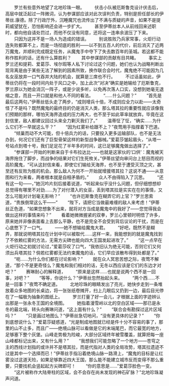 　　罗兰有些意外地望了北地珍珠一眼。
　　伏击小队被厄斯鲁克设计伏击后，高层中就泛起过一阵微词，认为参谋部应该对此次误判负责，特别是担任部长的伊蒂丝.康德。除了行政厅外，沉睡魔咒也流传出了不满与质疑的声音，如果不是提莉威望犹在，恐怕影响还会进一步扩大。
　　甚至伊蒂丝本人从前线回来述职时，都向他自请处罚过，而他不仅没有同意，还将这一连串余波压了下来。
　　只因为这并不是一场人为造成的错误。
　　别说胜败乃兵家常事，火炬行动连失败都算不上，而是一场彻底的胜利——以不到五百人的代价，前后消灭了近两万魔鬼，并顺利完成既定任务，从魔鬼手中夺下了失去数百年的圣城。若这都不能称作胜利的话，还有什么算胜利？
　　其中参谋部的贡献有目共睹。
　　事实上罗兰还和提莉、爱葛莎、埃尔瑕等人私下讨论过这个问题，她们也认为战略判断出现背离是由于某些无法了解到的因素所致，换作联合会时代，魔鬼绝不可能因为几名女巫放弃一口气吞并大陆的机会，就算是三席也不行。
　　不过话虽如此，伊蒂丝仍将在一段时间内处于风口之中，加上此次“对决”确实是她输给了厄斯鲁克，罗兰原以为她会消沉一阵子，或是少说多听，以免再次落人口实，没想到她毫无退缩之意，而且一开口就是和他人不同的看法。
　　“……什么问题？”
　　“首先是最后这两句，”伊蒂丝低头走了两步，“成则增兵十倍，不成则应全力以赴——太奇怪了不是吗？既然魔鬼的最终目的仍是消灭人类，那么塔其拉的重要性就应该像我们预期的那样，哪怕天海界造成的压力再大，也不至于如此草率就放弃。毕竟在这封信里，敌人都建议回过头来全力剿灭我们了。”
　　温蒂怔了怔，“确实……为什么它们不一早就这么干？”
　　“因为红雾补给跟不上？”夜莺用手指撑着下巴道。
　　“倾巢而动不大可能，但十倍兵力的话，只要投入更多运输部队，也不是无法办到，何况它们还有了巨型骨架这样的新型战争器械。”爱葛莎皱起眉头，“从塔一号站点到塔十号，我们足足花了半年多的时间，这已足够魔鬼做出选择了。”
　　“参谋部一开始的判断来自于卡布拉达比——也就是这家伙的‘口供’：魔鬼被天海界拖住了脚步，而战争的结果对它们生死攸关。”伊蒂丝望向审问台上怒目而视的高阶魔鬼，“可从这封信来看，即使它们输给天海界，也不至于遭受灭顶之灾，甚至还有反败为胜的机会。那么敌人为何不一开始就增援塔其拉？这说不通——从意图和行为来看，两者根本就是自相矛盾的。”
　　众人不由得陷入了沉思。
　　“还有这一句——，”她沉吟片刻后接着说道，“听起来似乎没什么问题，但仔细想想却总觉得有哪里不对劲……为了对付潜入的女巫，丢到塔其拉是实实在在的事情，又怎么可能对计划毫无影响？”
　　“也许厄斯鲁克在糊弄它的上官？”罗兰思索道，“贵族倒常这么干——”
　　“陛下，请把它当做最难缠的敌人来考虑！”伊蒂丝正色道，“如果您想象不出来，就将对方当成是魔鬼中的我好了——您觉得我会做出这样的事情来吗？”
　　看着她微微握紧的双拳，罗兰心里顿时明悟了许多，原来她并非像表面看上去那么平静，也不是完全不会受到背后议论的干扰，而是在心底憋下了一口气。
　　——她不想输给魔鬼大君。
　　“好吧，既然不是糊弄，那就说明塔其拉在计划中可以被取代……这样一来，我能想到的就是魔鬼找到了不依赖红雾的方法，无需方尖碑也能向四大王国发起进攻了。”
　　“这一点早在火炬行动之初就讨论过，”爱葛莎叹了口气，“我依旧认为绝无可能，否则它们又何须出兵塔其拉？倘若红雾都无法约束魔鬼的话，它们早应该散布得到处都是了。”
　　“呃……为什么你们都在讨论影响？”
　　就在众人冥思苦想之际，夜莺不解道，“那个不是更奇怪么？魔鬼和我们相对的话，无冬以西应该是它们的东边才对吧？”
　　赛琳耐心的解释道，
　　“原来是这样……也就是说两个西不是一回事，对吧？”
　　“等等，你说什么？”伊蒂丝忽然抬起头来。
　　“两个西……不是一回事？”夜莺不确定道。
　　北地珍珠的眼睛发出了亮光，她快步走到一条堆放着众多地图的长桌边，将一张张纸卷摊开，扫上几眼后又扔到一边，最后目光停在了一幅极为抽象的图纸上。
　　罗兰打量了好一会儿，才根据上面的字迹辨认出那是一张永冬王国的全境图。
　　她指着漫雪岭以北的空白区域——那已是永冬的最北端，转头向赛琳问道，“这上面有什么？”
　　“联合会有勘探过这片区域吗？”
　　“只是画过地图么？”伊蒂丝急切地问，“没有更具体的记录？”
　　“你到底想说什么？”爱葛莎疑惑道，“光是制成地图就已经是件十分不容易的事了，那里的山不止多，而且广——绝境山脉可以看做是它的末端尾巴，而它最宽的地方，足够塞下整个灰堡。山峰走势极为险峻，大部分区域终年被雪覆盖，就算把每一座山峰都标记出来，又有什么用？”
　　“我想我们可能忽略了一个地方——苍穹之主的西线计划指的或许并不是塔其拉，而是代指对人类的全局攻势，塔其拉遗迹不过是其中一个选择而已！”伊蒂丝手指沿着绝境山脉一路滑上，“魔鬼的目标是让红雾没过这道天险，如果足够靠近四大王国，那么能不能建立城市反而变得不那么重要，只要找机会竖起起方尖碑即可！
　　“你的意思是……”爱葛莎脸色一变。
　　“这片被称作大陆脊柱的区域，会不会存在尚未发现的神石矿脉？”北地珍珠凝声问道。